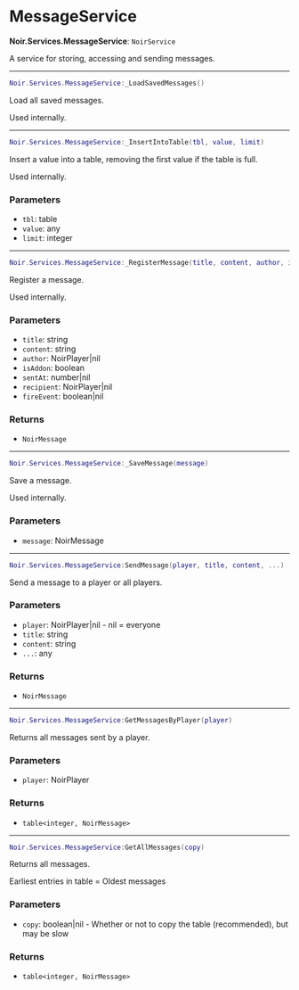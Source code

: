 # MessageService

**Noir.Services.MessageService**: `NoirService`

A service for storing, accessing and sending messages.

---

```lua
Noir.Services.MessageService:_LoadSavedMessages()
```
Load all saved messages.

Used internally.

---

```lua
Noir.Services.MessageService:_InsertIntoTable(tbl, value, limit)
```
Insert a value into a table, removing the first value if the table is full.

Used internally.

### Parameters
- `tbl`: table
- `value`: any
- `limit`: integer

---

```lua
Noir.Services.MessageService:_RegisterMessage(title, content, author, isAddon, sentAt, recipient, fireEvent)
```
Register a message.

Used internally.

### Parameters
- `title`: string
- `content`: string
- `author`: NoirPlayer|nil
- `isAddon`: boolean
- `sentAt`: number|nil
- `recipient`: NoirPlayer|nil
- `fireEvent`: boolean|nil
### Returns
- `NoirMessage`

---

```lua
Noir.Services.MessageService:_SaveMessage(message)
```
Save a message.

Used internally.

### Parameters
- `message`: NoirMessage

---

```lua
Noir.Services.MessageService:SendMessage(player, title, content, ...)
```
Send a message to a player or all players.

### Parameters
- `player`: NoirPlayer|nil - nil = everyone
- `title`: string
- `content`: string
- `...`: any
### Returns
- `NoirMessage`

---

```lua
Noir.Services.MessageService:GetMessagesByPlayer(player)
```
Returns all messages sent by a player.

### Parameters
- `player`: NoirPlayer
### Returns
- `table<integer, NoirMessage>`

---

```lua
Noir.Services.MessageService:GetAllMessages(copy)
```
Returns all messages.

Earliest entries in table = Oldest messages

### Parameters
- `copy`: boolean|nil - Whether or not to copy the table (recommended), but may be slow
### Returns
- `table<integer, NoirMessage>`